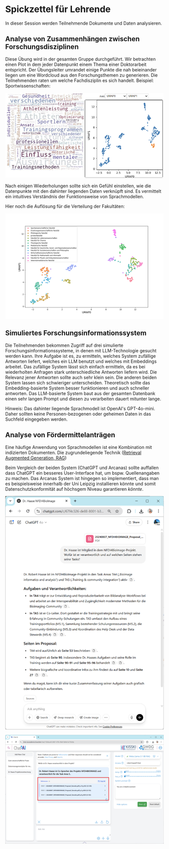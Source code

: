 # Spickzettel für Lehrende

In dieser Session werden Teilnehmende Dokumente und Daten analysieren. 

## Analyse von Zusammenhängen zwischen Forschungsdisziplinen

Diese Übung wird in der gesamten Gruppe durchgeführt. Wir betrachten einen Plot in dem jeder Datenpunkt einem Thema einer Doktorarbeit entspricht. 
Der Übungsleiter umrandet einige Punkte die nah beieinander liegen um eine Wordcloud aus den Forschungsthemen zu generieren. Die Teilnehmenden raten um welche Fachdisziplin es sich handelt. Beispiel: Sportwissenschaften:

![](plot_example_sport.png)

Nach einigen Wiederholungen sollte sich ein Gefühl einstellen, wie die Datenpunkte mit den dahinter liegenden Daten verknüpft sind. Es vermittelt ein intuitives Verständnis der Funktionsweise von Sprachmodellen. 

Hier noch die Auflösung für die Verteilung der Fakultäten:

![](faculties.png)


## Simuliertes Forschungsinformationssystem

Die Teilnehmenden bekommen Zugriff auf drei simulierte Forschungsinformationssysteme, in denen mit LLM-Technologie gesucht werden kann. Ihre Aufgabe ist es, zu ermitteln, welches System zufällige Antworten liefert, welches ein LLM benutzt und welches mit Embeddings arbeitet. Das zufällige System lässt sich einfach ermitteln, da es bei wiederholten Anfragen stark unterschiedliche Antworten liefern wird. Die Relevanz jener Antworten sollte auch sehr klein sein. Die anderen beiden System lassen sich schwieriger unterscheiden. Theoretisch sollte das Embedding-basierte System besser funktionieren und auch schneller antworten. Das LLM-basierte System baut aus der gesamten Datenbank einen sehr langen Prompt und diesen zu verarbeiten dauert mitunter lange.

Hinweis: Das dahinter liegende Sprachmodell ist OpenAI's GPT-4o-mini. Daher sollten keine Personen-bezogenen oder geheimen Daten in das Suchfeld eingegeben werden. 

## Analyse von Fördermittelanträgen

Eine häufige Anwendung von Sprachmodellen ist eine Kombination mit indizierten Dokumenten. Die zugrundeliegende Technik ([Retrieval Augmented Generation, RAG](https://en.wikipedia.org/wiki/Retrieval-augmented_generation))

Beim Vergleich der beiden System (ChatGPT und Arcanas) sollte auffallen dass ChatGPT ein besseres User-Interface hat, um bspw. Quellenangaben zu machen. Das Arcanas System ist hingegen so implementiert, dass man es beispielsweise innerhalb der Uni Leipzig installieren könnte und somit Datenschutzkonformität auf höchsgem Niveau garantieren _könnte_.

![](nfdi4bi_chatgpt.png)

![](nfdi4bi_arcanas.png)



